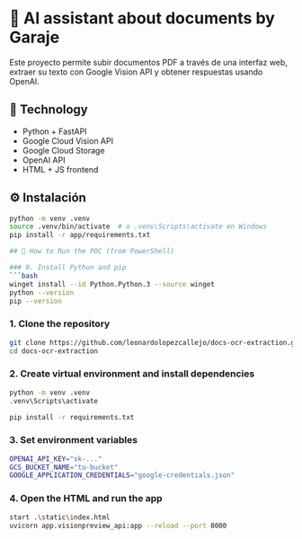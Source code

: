 # 🤖 AI assistant about documents by Garaje

Este proyecto permite subir documentos PDF a través de una interfaz web, extraer su texto con Google Vision API y obtener respuestas usando OpenAI.

## 🚀 Technology

- Python + FastAPI
- Google Cloud Vision API
- Google Cloud Storage
- OpenAI API
- HTML + JS frontend

## ⚙️ Instalación

```bash
python -m venv .venv
source .venv/bin/activate  # o .venv\Scripts\activate en Windows
pip install -r app/requirements.txt

## 🚀 How to Run the POC (from PowerShell)

### 0. Install Python and pip
```bash
winget install --id Python.Python.3 --source winget
python --version
pip --version
```

### 1. Clone the repository

```bash
git clone https://github.com/leonardolopezcallejo/docs-ocr-extraction.git
cd docs-ocr-extraction
```

### 2. Create virtual environment and install dependencies
```bash
python -m venv .venv
.venv\Scripts\activate

pip install -r requirements.txt
```

### 3. Set environment variables
```bash
OPENAI_API_KEY="sk-..."
GCS_BUCKET_NAME="tu-bucket"
GOOGLE_APPLICATION_CREDENTIALS="google-credentials.json"
```

### 4. Open the HTML and run the app
```bash
start .\static\index.html
uvicorn app.visionpreview_api:app --reload --port 8000
```
